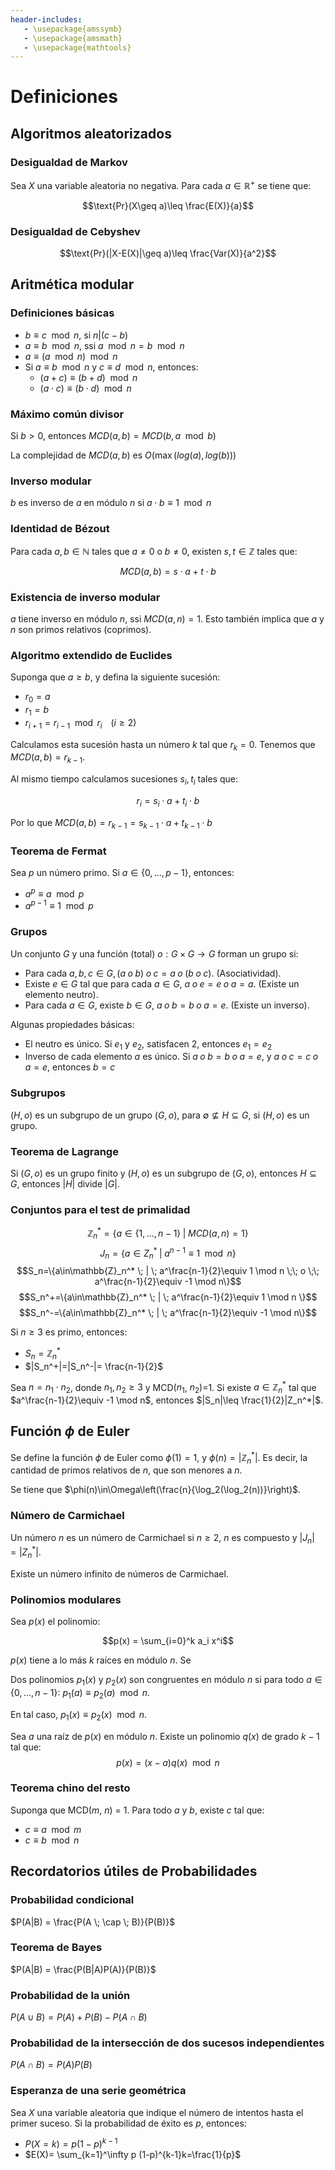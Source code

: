 ```yaml
---
header-includes:
   - \usepackage{amssymb}
   - \usepackage{amsmath}
   - \usepackage{mathtools}
---
```


# Definiciones

## Algoritmos aleatorizados

### Desigualdad de Markov

Sea $X$ una variable aleatoria no negativa. Para cada $a \in \mathbb{R}^+$ se tiene que:

$$\text{Pr}(X\geq a)\leq \frac{E(X)}{a}$$

### Desigualdad de Cebyshev

$$\text{Pr}(|X-E(X)|\geq a)\leq \frac{Var(X)}{a^2}$$

## Aritmética modular

### Definiciones básicas

- $b \equiv c \mod n$, si $n | (c-b)$
- $a \equiv b \mod n$, ssi $a \mod n = b \mod n$
- $a \equiv (a \mod n) \mod n$
- Si $a \equiv b \mod n$ y $c \equiv d \mod n$, entonces:
  - $(a + c) \equiv (b + d) \mod n$
  - $(a \cdot c) \equiv (b \cdot d) \mod n$

### Máximo común divisor

Si $b > 0$, entonces $MCD(a, b) = MCD(b, a \mod b)$

La complejidad de $MCD(a, b)$ es $O(\max(log(a), log(b)))$

### Inverso modular

$b$ es inverso de $a$ en módulo $n$ si $a \cdot b \equiv 1 \mod n$

### Identidad de Bézout

Para cada $a, b \in \mathbb{N}$ tales que $a \not=0$ o $b\not=0$, existen $s,t \in \mathbb{Z}$ tales que:

$$MCD(a, b) = s \cdot a + t \cdot b$$

### Existencia de inverso modular

$a$ tiene inverso en módulo $n$, ssi $MCD(a, n)=1$. Esto también implica que $a$ y $n$ son primos relativos (coprimos).

### Algoritmo extendido de Euclides

Suponga que $a \geq b$, y defina la siguiente sucesión:

- $r_0 = a$
- $r_1 = b$
- $r_{i+1} = r_{i-1} \mod r_i \;\;\;\; (i\geq 2)$

Calculamos esta sucesión hasta un número $k$ tal que $r_k=0$. Tenemos que $MCD(a, b) = r_{k-1}$.

Al mismo tiempo calculamos sucesiones $s_i, t_i$ tales que:

$$r_i = s_i\cdot a + t_i\cdot b$$

Por lo que $MCD(a, b) = r_{k-1} = s_{k-1}\cdot a + t_{k-1}\cdot b$

### Teorema de Fermat

Sea $p$ un número primo. Si $a \in \{0,\dots, p - 1\}$, entonces:

- $a^p \equiv a \mod p$
- $a^{p-1} \equiv 1 \mod p$

### Grupos

Un conjunto $G$ y una función (total) $o : G \times G \rightarrow G$ forman un grupo si:

- Para cada $a, b, c \in G, (a \; o \; b) \; o \; c = a \; o \; (b \; o \; c)$. (Asociatividad).
- Existe $e\in G$ tal que para cada $a \in G$, $a \; o \; e = e \; o \; a = a$. (Existe un elemento neutro).
- Para cada $a \in G$, existe $b \in G$, $a \; o \; b = b\; o \; a = e$. (Existe un inverso).

Algunas propiedades básicas:

- El neutro es único. Si $e_1$ y $e_2$, satisfacen 2, entonces $e_1 = e_2$
- Inverso de cada elemento $a$ es único. Si $a \; o \; b = b \; o \; a = e$, y $a \; o \; c = c \; o \; a = e$, entonces $b = c$

### Subgrupos

$(H, o)$ es un subgrupo de un grupo $(G, o)$, para $\emptyset \not\subseteq H \subseteq G$, si $(H, o)$ es un grupo.

### Teorema de Lagrange

Si $(G, o)$ es un grupo finito y $(H, o)$ es un subgrupo de $(G, o)$, entonces $H \subseteq G$, entonces $|H|$ divide $|G|$.

### Conjuntos para el test de primalidad

$$\mathbb{Z}_n^* = \{a\in\{1,\dots,n-1\} \; | \; MCD(a,n)=1\}$$
$$J_n = \{a\in Z_n^* \; | \; a^{n-1}\equiv 1 \mod n\}$$
$$S_n=\{a\in\mathbb{Z}_n^* \; | \; a^\frac{n-1}{2}\equiv 1 \mod n \;\; o \;\; a^\frac{n-1}{2}\equiv -1 \mod n\}$$
$$S_n^+=\{a\in\mathbb{Z}_n^* \; | \; a^\frac{n-1}{2}\equiv 1 \mod n \}$$
$$S_n^-=\{a\in\mathbb{Z}_n^* \; | \; a^\frac{n-1}{2}\equiv -1 \mod n\}$$

Si $n\geq 3$ es primo, entonces:

- $S_n = \mathbb{Z}_n^*$
- $|S_n^+|=|S_n^-|= \frac{n-1}{2}$

Sea $n=n_1\cdot n_2$, donde $n_1,n_2\geq 3$ y MCD($n_1$, $n_2$)=1. Si existe $a\in \mathbb{Z}_n^*$ tal que $a^\frac{n-1}{2}\equiv -1 \mod n$, entonces $|S_n|\leq \frac{1}{2}|Z_n^*|$.
## Función $\phi$ de Euler

Se define la función $\phi$ de Euler como $\phi(1) = 1$, y $\phi(n) = |\mathbb{Z}_n^*|$. Es decir, la cantidad de primos relativos de $n$, que son menores a $n$.

Se tiene que $\phi(n)\in\Omega\left(\frac{n}{\log_2(\log_2(n))}\right)$.

### Número de Carmichael

Un número $n$ es un número de Carmichael si $n\geq 2$, $n$ es compuesto y $|J_n| = |Z_n^*|$.

Existe un número infinito de números de Carmichael.

### Polinomios modulares

Sea $p(x)$ el polinomio:

$$p(x) = \sum_{i=0}^k a_i x^i$$

$p(x)$ tiene a lo más $k$ raíces en módulo $n$. Se

Dos polinomios $p_1(x)$ y $p_2(x)$ son congruentes en módulo $n$ si para todo $a\in\{0,\dots,n-1\}$:
$p_1(a) \equiv p_2(a) \mod n$.

En tal caso, $p_1(x)\equiv p_2(x) \mod n$.

Sea $a$ una raíz de $p(x)$ en módulo $n$. Existe un polinomio $q(x)$ de grado $k-1$ tal que:
$$p(x)=(x-a)q(x)\mod n$$

### Teorema chino del resto

Suponga que MCD($m$, $n$) = 1. Para todo $a$ y $b$, existe $c$ tal que:

- $c \equiv a \mod m$
- $c \equiv b \mod n$

## Recordatorios útiles de Probabilidades

### Probabilidad condicional

$P(A|B) = \frac{P(A \; \cap \; B)}{P(B)}$

### Teorema de Bayes

$P(A|B) = \frac{P(B|A)P(A)}{P(B)}$

### Probabilidad de la unión

$P(A \cup B) = P(A) + P(B) - P(A \cap B)$

### Probabilidad de la intersección de dos sucesos independientes

$P(A \cap B) = P(A)P(B)$

### Esperanza de una serie geométrica

Sea $X$ una variable aleatoria que indique el número de intentos hasta el primer suceso. Si la probabilidad de éxito es $p$, entonces:

- $P(X=k) = p (1-p)^{k-1}$
- $E(X)= \sum_{k=1}^\infty p (1-p)^{k-1}k=\frac{1}{p}$